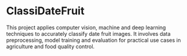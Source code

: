 # ClassiDateFruit
This project applies computer vision, machine and deep learning techniques to accurately classify date fruit images. It involves data preprocessing, model training and evaluation for practical use cases in agriculture and food quality control.
